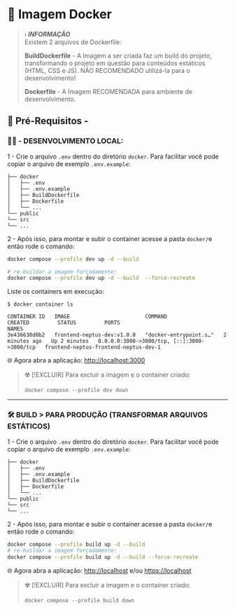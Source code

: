 # 🐳 Imagem Docker


> ℹ️ **_INFORMAÇÃO_**  
> Existem 2 arquivos de Dockerfile:
>
> **BuildDockerfile** - A Imagem a ser criada faz um build do projeto, transformando o projeto em questão para conteúdos estáticos (HTML, CSS e JS). NÃO RECOMENDADO utilizá-la para o desenvolvimento!
> 
> **Dockerfile** - A Imagem RECOMENDADA para ambiente de desenvolvimento.

## 📝 Pré-Requisitos - 

### 👨‍💻 - DESENVOLVIMENTO LOCAL:

1 - Crie o arquivo `.env` dentro do diretório `docker`. Para facilitar você pode copiar o arquivo de exemplo `.env.example`:

```
├── docker
│   ├── .env
│   ├── .env.example
│   ├── BuildDockerfile
│   ├── Dockerfile
│   └── ...
└── public
└── src
└── ...
```

2 - Após isso, para montar e subir o container acesse a pasta `docker/`e então rode o comando:

```bash
docker compose --profile dev up -d --build 

# re-buildar a imagem forçadamente:
docker compose --profile dev up -d --build  --force-recreate
```

Liste os containers em execução:
```
$ docker container ls

CONTAINER ID   IMAGE                        COMMAND                  CREATED         STATUS         PORTS                                         NAMES
3e436630d0b2   frontend-neptus-dev:v1.0.0   "docker-entrypoint.s…"   2 minutes ago   Up 2 minutes   0.0.0.0:3000->3000/tcp, [::]:3000->3000/tcp   frontend-neptus-frontend-neptus-dev-1

```

🌐 Agora abra a aplicação: [http://localhost:3000](http://localhost:3000) 


> ☢️ [!EXCLUIR]
> Para excluir a imagem e o container criado:
> ``` 
> docker compose --profile dev down 
> ```
>


---

### 🛠️ BUILD > PARA PRODUÇÃO (TRANSFORMAR ARQUIVOS ESTÁTICOS)

1 - Crie o arquivo `.env` dentro do diretório `docker`. Para facilitar você pode copiar o arquivo de exemplo `.env.example`:

```
├── docker
│   ├── .env
│   ├── .env.example
│   ├── BuildDockerfile
│   ├── Dockerfile
│   └── ...
└── public
└── src
└── ...
```

2 - Após isso, para montar e subir o container acesse a pasta `docker/`e então rode o comando:

```bash
docker compose --profile build up -d --build
# re-buildar a imagem forçadamente:
docker compose --profile build up -d --build --force-recreate
```


🌐 Agora abra a aplicação: [http://localhost](http://localhost) e/ou [https://localhost](https://localhost)



> ☢️ [!EXCLUIR]
> Para excluir a imagem e o container criado:
> ``` 
> docker compose --profile build down 
> ```
>
